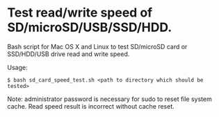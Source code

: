 # Test read/write speed of SD/microSD/USB/SSD/HDD.
Bash script for Mac OS X and Linux to test SD/microSD card or SSD/HDD/USB drive read and write speed.

Usage:
```
$ bash sd_card_speed_test.sh <path to directory which should be tested>
```

Note: administrator password is necessary for sudo to reset file system cache. Read speed result is incorrect without cache reset.
